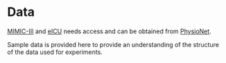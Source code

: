 # Data

[MIMIC-III](https://physionet.org/works/MIMICIIIClinicalDatabase/access.shtml) and [eICU](https://eicu-crd.mit.edu/) needs access and can be obtained from [PhysioNet](https://physionet.org/).

Sample data is provided here to provide an understanding of the structure of the data used for experiments.

  





